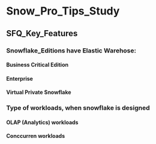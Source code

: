 # Snow_Pro_Tips_Study

## SFQ_Key_Features

### Snowflake_Editions have Elastic Warehose:

#### Business Critical Edition
#### Enterprise
#### Virtual Private Snowflake

### Type of workloads, when snowflake is designed

#### OLAP (Analytics) workloads
#### Conccurren workloads